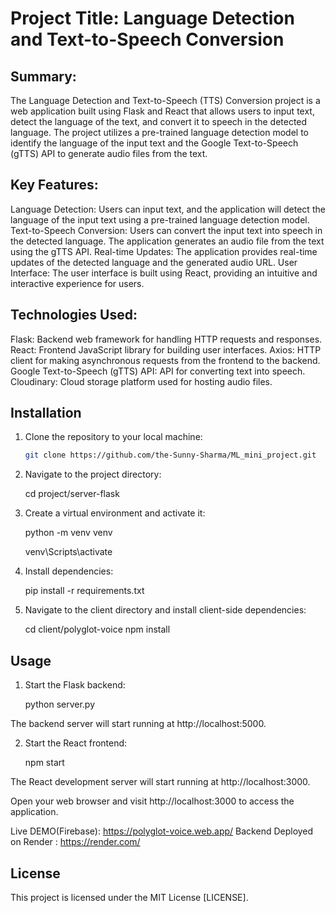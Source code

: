 # Project Title: Language Detection and Text-to-Speech Conversion

## Summary:

The Language Detection and Text-to-Speech (TTS) Conversion project is a web application built using Flask and React that allows users to input text, detect the language of the text, and convert it to speech in the detected language. The project utilizes a pre-trained language detection model to identify the language of the input text and the Google Text-to-Speech (gTTS) API to generate audio files from the text.

## Key Features:

Language Detection: Users can input text, and the application will detect the language of the input text using a pre-trained language detection model.
Text-to-Speech Conversion: Users can convert the input text into speech in the detected language. The application generates an audio file from the text using the gTTS API.
Real-time Updates: The application provides real-time updates of the detected language and the generated audio URL.
User Interface: The user interface is built using React, providing an intuitive and interactive experience for users.

## Technologies Used:

Flask: Backend web framework for handling HTTP requests and responses.
React: Frontend JavaScript library for building user interfaces.
Axios: HTTP client for making asynchronous requests from the frontend to the backend.
Google Text-to-Speech (gTTS) API: API for converting text into speech.
Cloudinary: Cloud storage platform used for hosting audio files.

## Installation

1. Clone the repository to your local machine:

   ```bash
   git clone https://github.com/the-Sunny-Sharma/ML_mini_project.git

   ```

2. Navigate to the project directory:

   cd project/server-flask

3. Create a virtual environment and activate it:

   python -m venv venv

   venv\Scripts\activate

4. Install dependencies:

   pip install -r requirements.txt

5. Navigate to the client directory and install client-side dependencies:

   cd client/polyglot-voice
   npm install

## Usage

1. Start the Flask backend:

   python server.py

The backend server will start running at http://localhost:5000.

2.  Start the React frontend:

    npm start

The React development server will start running at http://localhost:3000.

Open your web browser and visit http://localhost:3000 to access the application.

Live DEMO(Firebase): https://polyglot-voice.web.app/
Backend Deployed on Render : https://render.com/

## License

This project is licensed under the MIT License [LICENSE].

